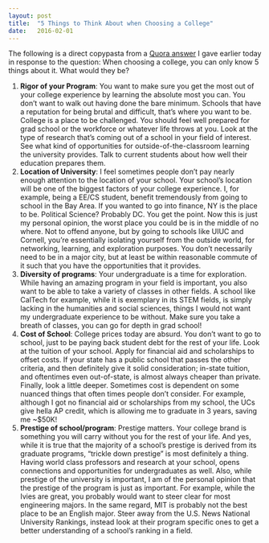 ```yaml
---
layout:	post
title:	"5 Things to Think About when Choosing a College"
date:	2016-02-01
---
```


  The following is a direct copypasta from a [Quora answer](https://www.quora.com/When-choosing-a-college-you-can-only-know-5-things-about-it-What-would-they-be/answer/Sunny-Aggarwal-2) I gave earlier today in response to the question: When choosing a college, you can only know 5 things about it. What would they be?

1. **Rigor of your Program**: You want to make sure you get the most out of your college experience by learning the absolute most you can. You don’t want to walk out having done the bare minimum. Schools that have a reputation for being brutal and difficult, that’s where you want to be. College is a place to be challenged. You should feel well prepared for grad school or the workforce or whatever life throws at you. Look at the type of research that’s coming out of a school in your field of interest. See what kind of opportunities for outside-of-the-classroom learning the university provides. Talk to current students about how well their education prepares them.
2. **Location of University**: I feel sometimes people don’t pay nearly enough attention to the location of your school. Your school’s location will be one of the biggest factors of your college experience. I, for example, being a EE/CS student, benefit tremendously from going to school in the Bay Area. If you wanted to go into finance, NY is the place to be. Political Science? Probably DC. You get the point. Now this is just my personal opinion, the worst place you could be is in the middle of no where. Not to offend anyone, but by going to schools like UIUC and Cornell, you’re essentially isolating yourself from the outside world, for networking, learning, and exploration purposes. You don’t necessarily need to be in a major city, but at least be within reasonable commute of it such that you have the opportunities that it provides.
3. **Diversity of programs**: Your undergraduate is a time for exploration. While having an amazing program in your field is important, you also want to be able to take a variety of classes in other fields. A school like CalTech for example, while it is exemplary in its STEM fields, is simply lacking in the humanities and social sciences, things I would not want my undergraduate experience to be without. Make sure you take a breath of classes, you can go for depth in grad school!
4. **Cost of School**: College prices today are absurd. You don’t want to go to school, just to be paying back student debt for the rest of your life. Look at the tuition of your school. Apply for financial aid and scholarships to offset costs. If your state has a public school that passes the other criteria, and then definitely give it solid consideration; in-state tuition, and oftentimes even out-of-state, is almost always cheaper than private. Finally, look a little deeper. Sometimes cost is dependent on some nuanced things that often times people don’t consider. For example, although I got no financial aid or scholarships from my school, the UCs give hella AP credit, which is allowing me to graduate in 3 years, saving me ~$50K!
5. **Prestige of school/program**: Prestige matters. Your college brand is something you will carry without you for the rest of your life. And yes, while it is true that the majority of a school’s prestige is derived from its graduate programs, “trickle down prestige” is most definitely a thing. Having world class professors and research at your school, opens connections and opportunities for undergraduates as well. Also, while prestige of the university is important, I am of the personal opinion that the prestige of the program is just as important. For example, while the Ivies are great, you probably would want to steer clear for most engineering majors. In the same regard, MIT is probably not the best place to be an English major. Steer away from the U.S. News National University Rankings, instead look at their program specific ones to get a better understanding of a school’s ranking in a field.
  